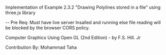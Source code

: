 Implementation of Example 2.3.2 "Drawing Polylines stored in a file"
using three.js library

-- Pre Req: Must have live server Insalled and running else file reading will be blocked by the browser CORS policy.

Computer Graphics Using Open GL (2nd Edition)
    - by F.S. Hill. Jr

Contribution By: Mohammad Taha
